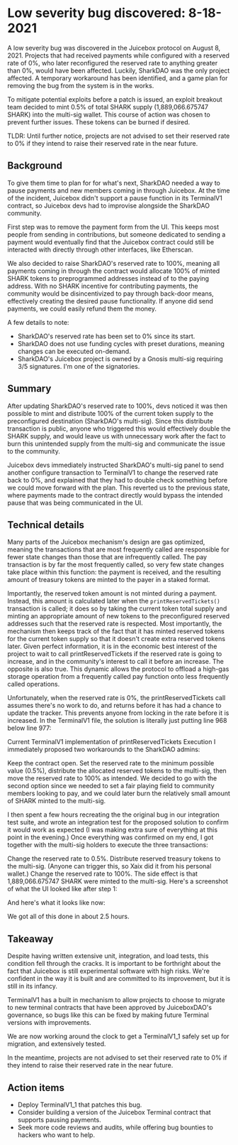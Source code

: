 # Low severity bug discovered: 8-18-2021

A low severity bug was discovered in the Juicebox protocol on August 8, 2021. Projects that had received payments while configured with a reserved rate of 0%, who later reconfigured the reserved rate to anything greater than 0%, would have been affected. Luckily, SharkDAO was the only project affected. A temporary workaround has been identified, and a game plan for removing the bug from the system is in the works.

To mitigate potential exploits before a patch is issued, an exploit breakout team decided to mint 0.5% of total SHARK supply (1,889,066.675747 SHARK) into the multi-sig wallet. This course of action was chosen to prevent further issues. These tokens can be burned if desired.

TLDR: Until further notice, projects are not advised to set their reserved rate to 0% if they intend to raise their reserved rate in the near future.

## Background

To give them time to plan for for what's next, SharkDAO needed a way to pause payments and new members coming in through Juicebox. At the time of the incident, Juicebox didn't support a pause function in its TerminalV1 contract, so Juicebox devs had to improvise alongside the SharkDAO community.

First step was to remove the payment form from the UI. This keeps most people from sending in contributions, but someone dedicated to sending a payment would eventually find that the Juicebox contract could still be interacted with directly through other interfaces, like Etherscan.

We also decided to raise SharkDAO's reserved rate to 100%, meaning all payments coming in through the contract would allocate 100% of minted SHARK tokens to preprogrammed addresses instead of to the paying address. With no SHARK incentive for contributing payments, the community would be disincentivized to pay through back-door means, effectively creating the desired pause functionality. If anyone did send payments, we could easily refund them the money.

A few details to note:

* SharkDAO's reserved rate has been set to 0% since its start.
* SharkDAO does not use funding cycles with preset durations, meaning changes can be executed on-demand.
* SharkDAO's Juicebox project is owned by a Gnosis multi-sig requiring 3/5 signatures. I'm one of the signatories.

## Summary

After updating SharkDAO's reserved rate to 100%, devs noticed it was then possible to mint and distribute 100% of the current token supply to the preconfigured destination (SharkDAO's multi-sig). Since this distribute transaction is public, anyone who triggered this would effectively double the SHARK supply, and would leave us with unnecessary work after the fact to burn this unintended supply from the multi-sig and communicate the issue to the community.

Juicebox devs immediately instructed SharkDAO's multi-sig panel to send another configure transaction to TerminalV1 to change the reserved rate back to 0%, and explained that they had to double check something before we could move forward with the plan. This reverted us to the previous state, where payments made to the contract directly would bypass the intended pause that was being communicated in the UI.

## Technical details

Many parts of the Juicebox mechanism's design are gas optimized, meaning the transactions that are most frequently called are responsible for fewer state changes than those that are infrequently called. The pay transaction is by far the most frequently called, so very few state changes take place within this function: the payment is received, and the resulting amount of treasury tokens are minted to the payer in a staked format.

Importantly, the reserved token amount is not minted during a payment. Instead, this amount is calculated later when the `printReservedTickets()` transaction is called; it does so by taking the current token total supply and minting an appropriate amount of new tokens to the preconfigured reserved addresses such that the reserved rate is respected. Most importantly, the mechanism then keeps track of the fact that it has minted reserved tokens for the current token supply so that it doesn't create extra reserved tokens later. Given perfect information, it is in the economic best interest of the project to wait to call printReservedTickets if the reserved rate is going to increase, and in the community's interest to call it before an increase. The opposite is also true. This dynamic allows the protocol to offload a high-gas storage operation from a frequently called pay function onto less frequently called operations.

Unfortunately, when the reserved rate is 0%, the printReservedTickets call assumes there's no work to do, and returns before it has had a chance to update the tracker. This prevents anyone from locking in the rate before it is increased. In the TerminalV1 file, the solution is literally just putting line 968 below line 977:


Current TerminalV1 implementation of printReservedTickets
Execution
I immediately proposed two workarounds to the SharkDAO admins:

Keep the contract open.
Set the reserved rate to the minimum possible value (0.5%), distribute the allocated reserved tokens to the multi-sig, then move the reserved rate to 100% as intended.
We decided to go with the second option since we needed to set a fair playing field to community members looking to pay, and we could later burn the relatively small amount of SHARK minted to the multi-sig.

I then spent a few hours recreating the the original bug in our integration test suite, and wrote an integration test for the proposed solution to confirm it would work as expected (I was making extra sure of everything at this point in the evening.) Once everything was confirmed on my end, I got together with the multi-sig holders to execute the three transactions:

Change the reserved rate to 0.5%.
Distribute reserved treasury tokens to the multi-sig. (Anyone can trigger this, so Xaix did it from his personal wallet.)
Change the reserved rate to 100%.
The side effect is that 1,889,066.675747 SHARK were minted to the multi-sig. Here's a screenshot of what the UI looked like after step 1:

And here's what it looks like now:


We got all of this done in about 2.5 hours.

## Takeaway

Despite having written extensive unit, integration, and load tests, this condition fell through the cracks. It is important to be forthright about the fact that Juicebox is still experimental software with high risks. We're confident in the way it is built and are committed to its improvement, but it is still in its infancy.

TerminalV1 has a built in mechanism to allow projects to choose to migrate to new terminal contracts that have been approved by JuiceboxDAO's governance, so bugs like this can be fixed by making future Terminal versions with improvements.

We are now working around the clock to get a TerminalV1_1 safely set up for migration, and extensively tested.

In the meantime, projects are not advised to set their reserved rate to 0% if they intend to raise their reserved rate in the near future.

## Action items

* Deploy TerminalV1_1 that patches this bug.
* Consider building a version of the Juicebox Terminal contract that supports pausing payments.
* Seek more code reviews and audits, while offering bug bounties to hackers who want to help.
